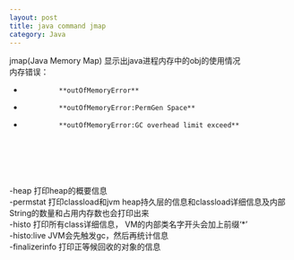 ```yaml
---
layout: post
title: java command jmap
category: Java
---
```

jmap(Java Memory Map) 显示出java进程内存中的obj的使用情况
<br/>
内存错误：
*              **outOfMemoryError**
*              **outOfMemoryError:PermGen Space** 
*              **outOfMemoryError:GC overhead limit exceed** 


<br/> <br/> <br/> <br/> <br/>
-heap    打印heap的概要信息 <br/>
-permstat 打印classload和jvm heap持久层的信息和classload详细信息及内部String的数量和占用内存数也会打印出来  <br/>
-histo   打印所有class详细信息， VM的内部类名字开头会加上前缀‘*’ <br/>
-histo:live JVM会先触发gc，然后再统计信息 <br/>
-finalizerinfo 打印正等候回收的对象的信息 <br/>



